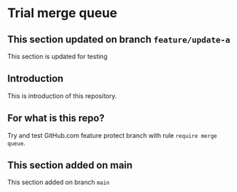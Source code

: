 # Trial merge queue

## This section updated on branch `feature/update-a`

This section is updated for testing

## Introduction

This is introduction of this repository.

## For what is this repo?

Try and test GitHub.com feature protect branch with rule `require merge queue`.

## This section added on main

This section added on branch `main`
